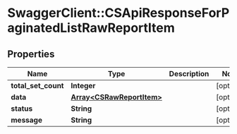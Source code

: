 # SwaggerClient::CSApiResponseForPaginatedListRawReportItem

## Properties
Name | Type | Description | Notes
------------ | ------------- | ------------- | -------------
**total_set_count** | **Integer** |  | [optional] 
**data** | [**Array&lt;CSRawReportItem&gt;**](CSRawReportItem.md) |  | [optional] 
**status** | **String** |  | [optional] 
**message** | **String** |  | [optional] 


